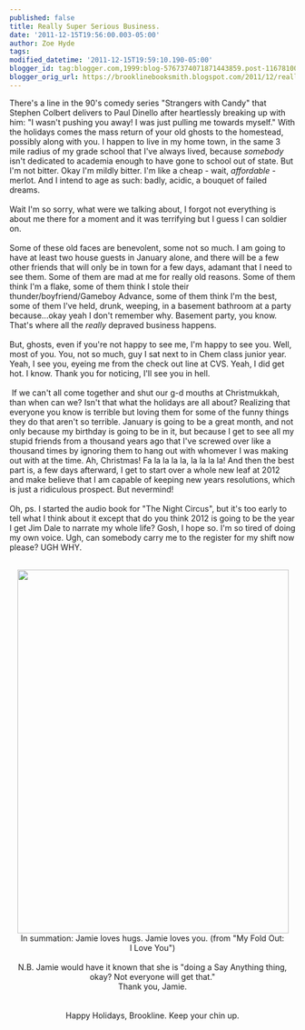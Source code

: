 ```yaml
---
published: false
title: Really Super Serious Business.
date: '2011-12-15T19:56:00.003-05:00'
author: Zoe Hyde
tags: 
modified_datetime: '2011-12-15T19:59:10.190-05:00'
blogger_id: tag:blogger.com,1999:blog-5767374071871443859.post-1167810020485318847
blogger_orig_url: https://brooklinebooksmith.blogspot.com/2011/12/really-super-serious-business.html
---
```


There's a line in the 90's comedy series "Strangers with Candy" that Stephen Colbert delivers to Paul Dinello after heartlessly breaking up with him: "I wasn't pushing you away! I was just pulling me towards myself." With the holidays comes the mass return of your old ghosts to the homestead, possibly along with you. I happen to live in my home town, in the same 3 mile radius of my grade school that I've always lived, because <em>somebody </em>isn't dedicated to academia enough to have gone to school out of state. But I'm not bitter. Okay I'm mildly bitter. I'm like a cheap - wait, <em>affordable</em> - merlot. And I intend to age as such: badly, acidic, a bouquet of failed dreams. <br /><br />Wait I'm so sorry, what were we talking about, I forgot not everything is about me there for a moment and it was terrifying but I guess I can soldier on.<br /><br />Some of these old faces are benevolent, some not so much. I am going to have at least two house guests in January alone, and there will be a few other friends that will only be in town for a few days, adamant that I need to see them. Some of them are mad at me for really old reasons. Some of them think I'm a flake, some of them think I stole their thunder/boyfriend/Gameboy Advance, some of them think I'm the best, some of them I've held, drunk, weeping, in a basement bathroom at a party because...okay yeah I don't remember why. Basement party, you know. That's where all the <em>really</em> depraved business happens.<br /><br />But, ghosts, even if you're not happy to see me, I'm happy to see you. Well, most of you. You, not so much, guy I sat next to in Chem class junior year. Yeah, I see you, eyeing me from the check out line at CVS. Yeah, I did get hot. I know. Thank you for noticing, I'll see you in hell.<br /><br />&nbsp;If we can't all come together and shut our g-d mouths at Christmukkah, than when can we? Isn't that what the holidays are all about? Realizing that everyone you know is terrible but loving them for some of the funny things they do that aren't so terrible. January is going to be a great month, and not only because my birthday is going to be in it, but because I get to see all my stupid friends from a thousand years ago that I've screwed over like a thousand times by ignoring them to hang out with whomever I was making out with at the time. Ah, Christmas! Fa&nbsp;la la la la, la la la la! And then the best part is, a few days afterward, I get to start over a whole new leaf at 2012 and make believe that I am capable of keeping new years resolutions, which is just a ridiculous prospect. But nevermind! <br /><br />Oh, ps. I started the audio book for "The Night Circus", but it's too early to tell what I think about it except that do you think 2012 is going to be the year I get Jim Dale to narrate my whole life? Gosh, I hope so. I'm so tired of doing my own voice. Ugh, can somebody carry me to the register for my shift now please? UGH WHY.<br /><br /><div class="separator" style="clear: both; text-align: center;"><a href="https://img.photobucket.com/albums/v373/Nuhbrans/photo.jpg?t=1323996123" imageanchor="1" style="margin-left: 1em; margin-right: 1em;"><img border="0" height="640" src="https://img.photobucket.com/albums/v373/Nuhbrans/photo.jpg?t=1323996123" width="478" /></a></div><div style="text-align: center;">In summation: Jamie&nbsp;loves hugs. Jamie loves you. (from&nbsp;"My Fold Out: I&nbsp;Love&nbsp;You")<br /><br />N.B. Jamie would have it known that she is "doing a Say Anything thing, okay? Not everyone will get that."<br />Thank you, Jamie. </div><br /><br /><div style="text-align: center;">Happy Holidays, Brookline. Keep your chin up.</div><br />